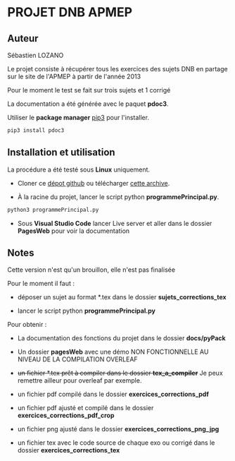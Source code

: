# PROJET DNB APMEP

## Auteur
Sébastien LOZANO

Le projet consiste à récupérer tous les exercices des sujets DNB en partage sur le site de l'APMEP à partir de l'année 2013

Pour le moment le test se fait sur trois sujets et 1 corrigé

La documentation a été générée avec le paquet **pdoc3**.

Utiliser le **package manager** [pip3](https://pip.pypa.io/en/stable/) pour l'installer.

```bash
pip3 install pdoc3
```

## Installation et utilisation
    
La procédure a été testé sous **Linux** uniquement.

* Cloner ce [dépot github](https://github.com/slozano54/projetDNB) ou télécharger [cette archive](https://github.com/slozano54/projetDNB/archive/master.zip).


* À la racine du projet, lancer le script python **programmePrincipal.py**.

```bash
python3 programmePrincipal.py
```

* Sous **Visual Studio Code** lancer Live server et aller dans le dossier **PagesWeb** pour voir la documentation
    
## Notes

Cette version n'est qu'un brouillon, elle n'est pas finalisée

Pour le moment il faut :

* déposer un sujet au format *.tex dans le dossier **sujets_corrections_tex**

* lancer le script python **programmePrincipal.py**

Pour obtenir :

* La documentation des fonctions du projet dans le dossier **docs/pyPack**

* Un dossier **pagesWeb** avec une démo NON FONCTIONNELLE AU NIVEAU DE LA COMPILATION OVERLEAF

* <del>un fichier *.tex prêt à compiler dans le dossier **tex_a_compiler**</del> Je peux remettre ailleur pour overleaf par exemple.

* un fichier pdf compilé dans le dossier **exercices_corrections_pdf**

* un fichier pdf ajusté et compilé dans le dossier **exercices_corrections_pdf_crop**

* un fichier png ajusté dans le dossier **exercices_corrections_png_jpg**

* un fichier tex avec le code source de chaque exo ou corrigé dans le dossier **exercices_corrections_tex**